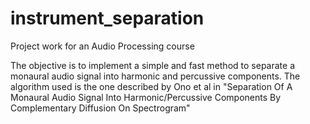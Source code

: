 # instrument_separation
Project work for an Audio Processing course

The objective is to implement a simple and fast method to separate a monaural audio signal into harmonic and percussive components.
The algorithm used is the one described by Ono et al in "Separation Of A Monaural Audio Signal Into Harmonic/Percussive Components By Complementary Diffusion On Spectrogram"